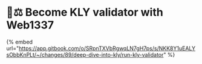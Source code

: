 # 👨⚖ Become KLY validator with Web1337

{% embed url="https://app.gitbook.com/o/SRpnTXVbRgwqLN7gH7ps/s/NKK8Y1uEALYsObbKnPLt/~/changes/89/deep-dive-into-kly/run-kly-validator" %}
